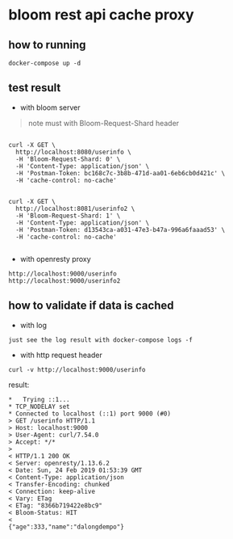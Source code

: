 # bloom rest api cache proxy


## how to running

```code
docker-compose up -d
```

## test result

* with bloom server

> note must with Bloom-Request-Shard header

```code

curl -X GET \
  http://localhost:8080/userinfo \
  -H 'Bloom-Request-Shard: 0' \
  -H 'Content-Type: application/json' \
  -H 'Postman-Token: bc168c7c-3b8b-471d-aa01-6eb6cb0d421c' \
  -H 'cache-control: no-cache'


curl -X GET \
  http://localhost:8081/userinfo2 \
  -H 'Bloom-Request-Shard: 1' \
  -H 'Content-Type: application/json' \
  -H 'Postman-Token: d13543ca-a031-47e3-b47a-996a6faaad53' \
  -H 'cache-control: no-cache'


```

* with openresty proxy

```code
http://localhost:9000/userinfo
http://localhost:9000/userinfo2
```

## how to validate if data is cached

* with log

```code
just see the log result with docker-compose logs -f
```

* with http request header

```code
curl -v http://localhost:9000/userinfo
```

result:

```code
*   Trying ::1...
* TCP_NODELAY set
* Connected to localhost (::1) port 9000 (#0)
> GET /userinfo HTTP/1.1
> Host: localhost:9000
> User-Agent: curl/7.54.0
> Accept: */*
> 
< HTTP/1.1 200 OK
< Server: openresty/1.13.6.2
< Date: Sun, 24 Feb 2019 01:53:39 GMT
< Content-Type: application/json
< Transfer-Encoding: chunked
< Connection: keep-alive
< Vary: ETag
< ETag: "8366b719422e8bc9"
< Bloom-Status: HIT
< 
{"age":333,"name":"dalongdempo"}
```